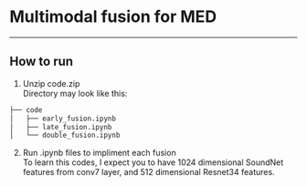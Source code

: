 # Multimodal fusion for MED
---------------------------------------------------
## How to run
1. Unzip code.zip <br />
   Directory may look like this: <br />
```bash
├── code
│   ├── early_fusion.ipynb
│   ├── late_fusion.ipynb
│   └── double_fusion.ipynb
```
2. Run .ipynb files to impliment each fusion<br />
To learn this codes, I expect you to have 1024 dimensional SoundNet features from conv7 layer, and 512 dimensional Resnet34 features.
